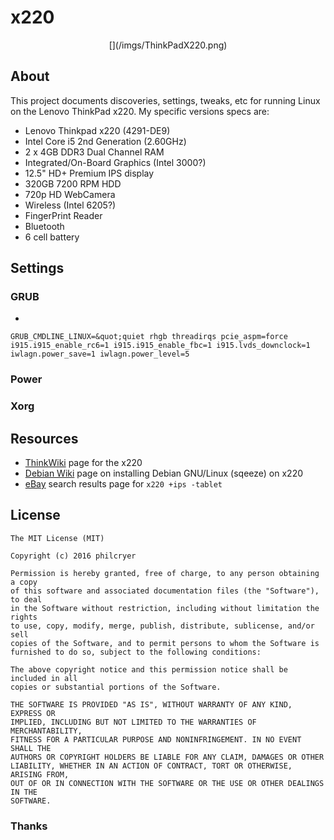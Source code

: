 # x220

<div align="center">[](/imgs/ThinkPadX220.png)</div>

## About

This project documents discoveries, settings, tweaks, etc for running Linux on the Lenovo ThinkPad x220. My specific versions specs are:

* Lenovo Thinkpad x220 (4291-DE9)
* Intel Core i5 2nd Generation (2.60GHz)
* 2 x 4GB DDR3 Dual Channel RAM
* Integrated/On-Board Graphics (Intel 3000?)
* 12.5" HD+ Premium IPS display
* 320GB 7200 RPM HDD
* 720p HD WebCamera
* Wireless (Intel 6205?)
* FingerPrint Reader
* Bluetooth
* 6 cell battery

## Settings

### GRUB

* 

```
GRUB_CMDLINE_LINUX=&quot;quiet rhgb threadirqs pcie_aspm=force i915.i915_enable_rc6=1 i915.i915_enable_fbc=1 i915.lvds_downclock=1 iwlagn.power_save=1 iwlagn.power_level=5
```

### Power

### Xorg

## Resources

* [ThinkWiki](www.thinkwiki.org/wiki/Category:X220) page for the x220
* [Debian Wiki](https://wiki.debian.org/InstallingDebianOn/Thinkpad/X220/squeeze) page on installing Debian GNU/Linux (sqeeze) on x220
* [eBay](http://www.ebay.com/sch/i.html?x220+%2Bips+-tablet.TRS1&_nkw=x220+%2Bips+-tablet&_sacat=0) search results page for `x220 +ips -tablet`


## License

```
The MIT License (MIT)

Copyright (c) 2016 philcryer

Permission is hereby granted, free of charge, to any person obtaining a copy
of this software and associated documentation files (the "Software"), to deal
in the Software without restriction, including without limitation the rights
to use, copy, modify, merge, publish, distribute, sublicense, and/or sell
copies of the Software, and to permit persons to whom the Software is
furnished to do so, subject to the following conditions:

The above copyright notice and this permission notice shall be included in all
copies or substantial portions of the Software.

THE SOFTWARE IS PROVIDED "AS IS", WITHOUT WARRANTY OF ANY KIND, EXPRESS OR
IMPLIED, INCLUDING BUT NOT LIMITED TO THE WARRANTIES OF MERCHANTABILITY,
FITNESS FOR A PARTICULAR PURPOSE AND NONINFRINGEMENT. IN NO EVENT SHALL THE
AUTHORS OR COPYRIGHT HOLDERS BE LIABLE FOR ANY CLAIM, DAMAGES OR OTHER
LIABILITY, WHETHER IN AN ACTION OF CONTRACT, TORT OR OTHERWISE, ARISING FROM,
OUT OF OR IN CONNECTION WITH THE SOFTWARE OR THE USE OR OTHER DEALINGS IN THE
SOFTWARE.
```

### Thanks
